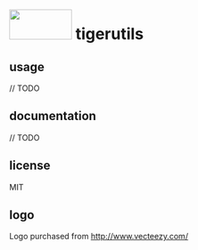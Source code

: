 # <img src="https://cdn.jsdelivr.net/gh/kizerkizer/tigerutils/tiger-left.svg" width="112" height="54" /> tigerutils

## usage
// TODO

## documentation
// TODO

## license
MIT

## logo
Logo purchased from http://www.vecteezy.com/
